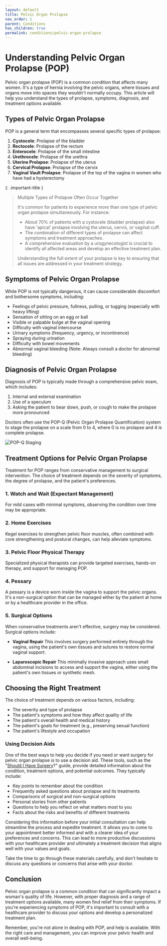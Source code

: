 ```yaml
---
layout: default
title: Pelvic Organ Prolapse
nav_order: 1
parent: Conditions
has_children: true
permalink: conditions/pelvic-organ-prolapse
---
```


# Understanding Pelvic Organ Prolapse (POP)

Pelvic organ prolapse (POP) is a common condition that affects many women. It's a type of hernia involving the pelvic organs, where tissues and organs move into spaces they wouldn't normally occupy. This article will help you understand the types of prolapse, symptoms, diagnosis, and treatment options available.

## Types of Pelvic Organ Prolapse

POP is a general term that encompasses several specific types of prolapse:

1. **Cystocele**: Prolapse of the bladder
2. **Rectocele**: Prolapse of the rectum
3. **Enterocele**: Prolapse of the small intestine
4. **Urethrocele**: Prolapse of the urethra
5. **Uterine Prolapse**: Prolapse of the uterus
6. **Cervical Prolapse**: Prolapse of the cervix
7. **Vaginal Vault Prolapse**: Prolapse of the top of the vagina in women who have had a hysterectomy

{: .important-title }
> Multiple Types of Prolapse Often Occur Together
>
> It's common for patients to experience more than one type of pelvic organ prolapse simultaneously. For instance:
> 
> - About 70% of patients with a cystocele (bladder prolapse) also have 'apical' prolapse involving the uterus, cervix, or vaginal cuff.
> - The combination of different types of prolapse can affect symptoms and treatment approaches.
> - A comprehensive evaluation by a urogynecologist is crucial to identify all affected areas and develop an effective treatment plan.
>
> Understanding the full extent of your prolapse is key to ensuring that all issues are addressed in your treatment strategy.

## Symptoms of Pelvic Organ Prolapse

While POP is not typically dangerous, it can cause considerable discomfort and bothersome symptoms, including:

- Feelings of pelvic pressure, fullness, pulling, or tugging (especially with heavy lifting)
- Sensation of sitting on an egg or ball
- Visible or palpable bulge at the vaginal opening
- Difficulty with vaginal intercourse
- Urinary symptoms (frequency, urgency, or incontinence)
- Spraying during urination
- Difficulty with bowel movements
- Abnormal vaginal bleeding (Note: Always consult a doctor for abnormal bleeding)

## Diagnosis of Pelvic Organ Prolapse

Diagnosis of POP is typically made through a comprehensive pelvic exam, which includes:

1. Internal and external examination
2. Use of a speculum
3. Asking the patient to bear down, push, or cough to make the prolapse more pronounced

Doctors often use the POP-Q (Pelvic Organ Prolapse Quantification) system to stage the prolapse on a scale from 0 to 4, where 0 is no prolapse and 4 is complete prolapse.

![POP-Q Staging](https://www.midwestpelvis.com/wp-content/uploads/2022/01/Vaginal-Prolapse-1-300x300.jpg)

## Treatment Options for Pelvic Organ Prolapse

Treatment for POP ranges from conservative management to surgical intervention. The choice of treatment depends on the severity of symptoms, the degree of prolapse, and the patient's preferences.

### 1. Watch and Wait (Expectant Management)

For mild cases with minimal symptoms, observing the condition over time may be appropriate.

### 2. Home Exercises

Kegel exercises to strengthen pelvic floor muscles, often combined with core strengthening and postural changes, can help alleviate symptoms.

### 3. Pelvic Floor Physical Therapy

Specialized physical therapists can provide targeted exercises, hands-on therapy, and support for managing POP.

### 4. Pessary

A pessary is a device worn inside the vagina to support the pelvic organs. It's a non-surgical option that can be managed either by the patient at home or by a healthcare provider in the office.

### 5. Surgical Options

When conservative treatments aren't effective, surgery may be considered. Surgical options include:

- **Vaginal Repair**
This involves surgery performed entirely through the vagina, using the patient's own tissues and sutures to restore normal vaginal support.

- **Laparoscopic Repair**
This minimally invasive approach uses small abdominal incisions to access and support the vagina, either using the patient's own tissues or synthetic mesh.

## Choosing the Right Treatment

The choice of treatment depends on various factors, including:

- The severity and type of prolapse
- The patient's symptoms and how they affect quality of life
- The patient's overall health and medical history
- The patient's goals for treatment (e.g., preserving sexual function)
- The patient's lifestyle and occupation

### Using Decision Aids

One of the best ways to help you decide if you need or want surgery for pelvic organ prolapse is to use a decision aid. These tools, such as the "[Should I Have Surgery](https://www.healthwise.net/ohridecisionaid/Content/StdDocument.aspx?DOCHWID=av1031)?" guide, provide detailed information about the condition, treatment options, and potential outcomes. They typically include:

- Key points to remember about the condition
- Frequently asked questions about prolapse and its treatments
- Comparisons of surgical and non-surgical options
- Personal stories from other patients
- Questions to help you reflect on what matters most to you
- Facts about the risks and benefits of different treatments

Considering this information before your initial consultation can help streamline the process and expedite treatment. It allows you to come to your appointment better informed and with a clearer idea of your preferences and concerns. This can lead to more productive discussions with your healthcare provider and ultimately a treatment decision that aligns well with your values and goals.

Take the time to go through these materials carefully, and don't hesitate to discuss any questions or concerns that arise with your doctor.

## Conclusion

Pelvic organ prolapse is a common condition that can significantly impact a woman's quality of life. However, with proper diagnosis and a range of treatment options available, many women find relief from their symptoms. If you're experiencing symptoms of POP, it's important to consult with a healthcare provider to discuss your options and develop a personalized treatment plan.

Remember, you're not alone in dealing with POP, and help is available. With the right care and management, you can improve your pelvic health and overall well-being.